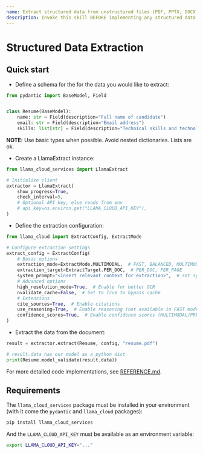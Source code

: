 ```yaml
---
name: Extract structured data from unstructured files (PDF, PPTX, DOCX...)
description: Invoke this skill BEFORE implementing any structured data extraction from documents to learn the correct llama_cloud_services API usage. Required reading before writing extraction code. Requires llama_cloud_services package and LLAMA_CLOUD_API_KEY as an environment variable.
---
```


# Structured Data Extraction

## Quick start

- Define a schema for the for the data you would like to extract:

```python
from pydantic import BaseModel, Field


class Resume(BaseModel):
    name: str = Field(description="Full name of candidate")
    email: str = Field(description="Email address")
    skills: list[str] = Field(description="Technical skills and technologies")
```

**NOTE:** Use basic types when possible. Avoid nested dictionaries. Lists are ok.

- Create a LlamaExtract instance:

```python
from llama_cloud_services import LlamaExtract

# Initialize client
extractor = LlamaExtract(
    show_progress=True,
    check_interval=5,
    # Optional API key, else reads from env
    # api_key=os.environ.get("LLAMA_CLOUD_API_KEY"),
)
```

- Define the extraction configuration:

```python
from llama_cloud import ExtractConfig, ExtractMode

# Configure extraction settings
extract_config = ExtractConfig(
    # Basic options
    extraction_mode=ExtractMode.MULTIMODAL,  # FAST, BALANCED, MULTIMODAL, PREMIUM
    extraction_target=ExtractTarget.PER_DOC,  # PER_DOC, PER_PAGE
    system_prompt="<Insert relevant context for extraction>",  # set system prompt - can leave blank
    # Advanced options
    high_resolution_mode=True,  # Enable for better OCR
    nvalidate_cache=False,  # Set to True to bypass cache
    # Extensions
    cite_sources=True,  # Enable citations
    use_reasoning=True,  # Enable reasoning (not available in FAST mode)
    confidence_scores=True,  # Enable confidence scores (MULTIMODAL/PREMIUM only)
)
```

- Extract the data from the document:

```python
result = extractor.extract(Resume, config, "resume.pdf")

# result.data has our model as a python dict
print(Resume.model_validate(result.data))
```

For more detailed code implementations, see [REFERENCE.md](REFERENCE.md).

## Requirements

The `llama_cloud_services` package must be installed in your environment (with it come the `pydantic` and `llama_cloud` packages):

```bash
pip install llama_cloud_services
```

And the `LLAMA_CLOUD_API_KEY` must be available as an environment variable:

```bash
export LLAMA_CLOUD_API_KEY="..."
```
